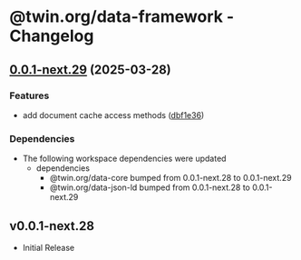 # @twin.org/data-framework - Changelog

## [0.0.1-next.29](https://github.com/twinfoundation/data/compare/data-framework-v0.0.1-next.28...data-framework-v0.0.1-next.29) (2025-03-28)


### Features

* add document cache access methods ([dbf1e36](https://github.com/twinfoundation/data/commit/dbf1e36d176c5f428f8c52628fb5a1ff7a6a174a))


### Dependencies

* The following workspace dependencies were updated
  * dependencies
    * @twin.org/data-core bumped from 0.0.1-next.28 to 0.0.1-next.29
    * @twin.org/data-json-ld bumped from 0.0.1-next.28 to 0.0.1-next.29

## v0.0.1-next.28

- Initial Release
